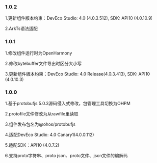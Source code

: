 ### 1.0.2
1.更新组件版本约束：DevEco Studio: 4.0 (4.0.3.512), SDK: API10 (4.0.10.9)

2.ArkTs语法适配

### 1.0.1
1.修改组件运行时为OpenHarmony

2.修改bytebuffer文件导出时区分大小写

3.更新组件版本约束：DevEco Studio: 4.0 Release(4.0.3.413), SDK: API10 (4.0.10.3)

### 1.0.0
1.基于protobufjs 5.0.3源码侵入式修改，包管理工具切换为OHPM

2.protofile文件修改为从rawfile里读取

3.组件发布包名为@ohos/protobufjs

4.适配DevEco Studio: 4.0 Canary1(4.0.0.112)

5.适配SDK：API10 (4.0.7.2)

6.支持proto字符串、proto json、proto文件、json文件的编解码

